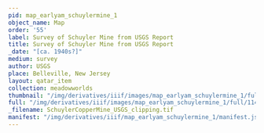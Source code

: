 ```yaml
---
pid: map_earlyam_schuylermine_1
object_name: Map
order: '55'
label: Survey of Schuyler Mine from USGS Report
title: Survey of Schuyler Mine from USGS Report
_date: "[ca. 1940s?]"
medium: survey
author: USGS
place: Belleville, New Jersey
layout: qatar_item
collection: meadowworlds
thumbnail: "/img/derivatives/iiif/images/map_earlyam_schuylermine_1/full/250,/0/default.jpg"
full: "/img/derivatives/iiif/images/map_earlyam_schuylermine_1/full/1140,/0/default.jpg"
_filename: SchuylerCopperMine_USGS_clipping.tif
manifest: "/img/derivatives/iiif/map_earlyam_schuylermine_1/manifest.json"
---
```

